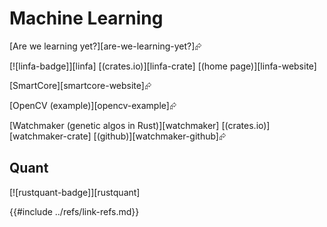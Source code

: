 # Machine Learning

[Are we learning yet?][are-we-learning-yet?]⮳

[![linfa-badge]][linfa] [(crates.io)][linfa-crate] [(home page)][linfa-website]

[SmartCore][smartcore-website]⮳

[OpenCV (example)][opencv-example]⮳

[Watchmaker (genetic algos in Rust)][watchmaker]  [(crates.io)][watchmaker-crate]  [(github)][watchmaker-github]⮳

## Quant

[![rustquant-badge]][rustquant]

{{#include ../refs/link-refs.md}}
